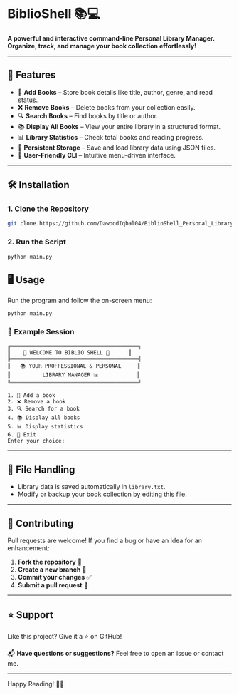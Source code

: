 
# BiblioShell 📚💻

**A powerful and interactive command-line Personal Library Manager. Organize, track, and manage your book collection effortlessly!**

---

## 🚀 Features

- 📖 **Add Books** – Store book details like title, author, genre, and read status.
- ❌ **Remove Books** – Delete books from your collection easily.
- 🔍 **Search Books** – Find books by title or author.
- 📚 **Display All Books** – View your entire library in a structured format.
- 📊 **Library Statistics** – Check total books and reading progress.
- 💾 **Persistent Storage** – Save and load library data using JSON files.
- 🎨 **User-Friendly CLI** – Intuitive menu-driven interface.

---

## 🛠 Installation

### 1. Clone the Repository
```sh
git clone https://github.com/DawoodIqbal04/BiblioShell_Personal_Library_Manager.git
```

### 2. Run the Script
```sh
python main.py
```

## 🖥 Usage

Run the program and follow the on-screen menu:
```sh
python main.py
```

### 🎯 Example Session
```
╔════════════════════════════════════════╗
║    🚀 WELCOME TO BIBLIO SHELL 🚀      ║
╠════════════════════════════════════════╣
║   📚 YOUR PROFFESSIONAL & PERSONAL     ║
║          LIBRARY MANAGER 📊            ║
╚════════════════════════════════════════╝

1. 📖 Add a book
2. ❌ Remove a book
3. 🔍 Search for a book
4. 📚 Display all books
5. 📊 Display statistics
6. 🚪 Exit
Enter your choice: 
```

---

## 📂 File Handling
- Library data is saved automatically in `library.txt`.
- Modify or backup your book collection by editing this file.

---

## 🤝 Contributing
Pull requests are welcome! If you find a bug or have an idea for an enhancement:
1. **Fork the repository** 🍴
2. **Create a new branch** 🚀
3. **Commit your changes** ✅
4. **Submit a pull request** 🔄

---

## ⭐ Support
Like this project? Give it a ⭐ on GitHub!

📬 **Have questions or suggestions?** Feel free to open an issue or contact me.

---

Happy Reading! 📖✨

